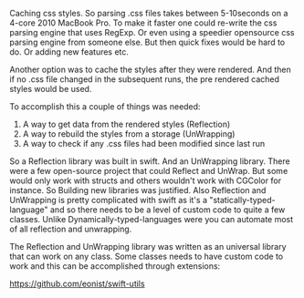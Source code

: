 Caching css styles<!--more-->. So parsing .css files takes between 5-10seconds on a 4-core 2010 MacBook Pro. To make it faster one could re-write the css parsing engine that uses RegExp. Or even using a speedier opensource css parsing engine from someone else. But then quick fixes would be hard to do. Or adding new features etc. 

Another option was to cache the styles after they were rendered. And then if no .css file changed in the subsequent runs, the pre rendered cached styles would be used. 

To accomplish this a couple of things was needed: 

1. A way to get data from the rendered styles (Reflection)
2. A way to rebuild the styles from a storage (UnWrapping)
3. A way to check if any .css files had been modified since last run

So a Reflection library was built in swift. And an UnWrapping library. There were a few open-source project that could Reflect and UnWrap. But some would only work with structs and others wouldn't work with CGColor for instance. So Building new libraries was justified. Also Reflection and UnWrapping is pretty complicated with swift as it's a "statically-typed-language" and so there needs to be a level of custom code to quite a few classes. Unlike Dynamically-typed-languages were you can automate most of all reflection and unwrapping. 

The Reflection and UnWrapping library was written as an universal library that can work on any class. Some classes needs to have custom code to work and this can be accomplished through extensions: 

https://github.com/eonist/swift-utils